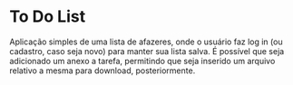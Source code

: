 To Do List
============

Aplicação simples de uma lista de afazeres, onde o usuário faz log in (ou cadastro, caso seja novo) para manter sua lista salva.
É possível que seja adicionado um anexo a tarefa, permitindo que seja inserido um arquivo relativo a mesma para download, posteriormente.
